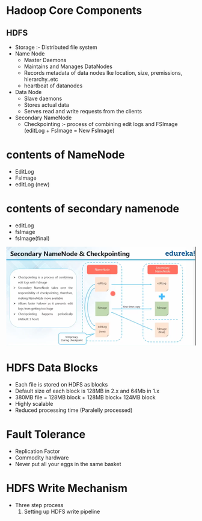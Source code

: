 # Hadoop Core Components

## HDFS

- Storage :- Distributed file system
- Name Node
  - Master Daemons
  - Maintains and Manages DataNodes
  - Records metadata of data nodes lke location, size, premissions, hierarchy..etc
  - heartbeat of datanodes
- Data Node
  - Slave daemons
  - Stores actual data
  - Serves read and write requests from the clients
- Secondary NameNode
  - Checkpointing :- process of combining edit logs and FSImage (editLog + FsImage = New FsImage)

# contents of NameNode

- EditLog
- FsImage
- editLog (new)

# contents of secondary namenode

- editLog
- fsImage
- fsImage(final)

<img src="./01.png">

# HDFS Data Blocks

- Each file is stored on HDFS as blocks
- Default size of each block is 128MB in 2.x and 64Mb in 1.x
- 380MB file = 128MB block + 128MB block+ 124MB block
- Highly scalable
- Reduced processing time (Paralelly processed)

# Fault Tolerance

- Replication Factor
- Commodity hardware
- Never put all your eggs in the same basket

# HDFS Write Mechanism

- Three step process
  1. Setting up HDFS write pipeline

